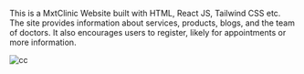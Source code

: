 This is a MxtClinic Website built with HTML, React JS, Tailwind CSS etc. The site provides information about services, products, blogs, and the team of doctors. It also encourages users to register, likely for appointments or more information. 


![cc](https://github.com/user-attachments/assets/588d4987-9909-4a0f-85e8-bf4c9081b445)



